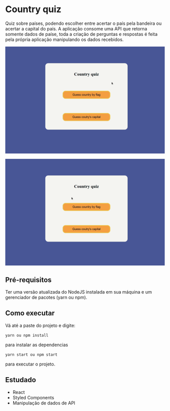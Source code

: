 # Country quiz
Quiz sobre países, podendo escolher entre acertar o país pela bandeira ou acertar a capital do país. A aplicação consome uma API que retorna somente dados de paíse, toda a criação de perguntas e respostas é feita pela própria aplicação manipulando os dados recebidos.

<p align="center">
  <img src="/demo/guees-by-flag.gif" />
</p>

<p align="center">
  <img src="/demo/guess-capital.gif" />
</p>

## Pré-requisitos
Ter uma versão atualizada do NodeJS instalada em sua máquina e um gerenciador de pacotes (yarn ou npm).

## Como executar
Vá até a paste do projeto e digite:
```
yarn ou npm install
```
para instalar as dependencias
```
yarn start ou npm start
```
para executar o projeto.
## Estudado
* React
* Styled Components
* Manipulação de dados de API

